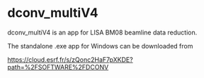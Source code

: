 # dconv_multiV4
dconv_multiV4 is an app for LISA BM08 beamline data reduction. 

The standalone .exe app for Windows can be downloaded from

https://cloud.esrf.fr/s/zQonc2HaF7pXKDE?path=%2FSOFTWARE%2FDCONV

